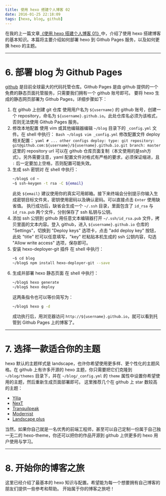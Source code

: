 ```yaml
---
title: 使用 hexo 搭建个人博客 02
date: 2016-01-25 22:18:09
tags: [hexo, blog, github]
---
```


在我的上一篇文章[《使用 hexo 搭建个人博客 01》](http://yasenia.github.io/2016/01/25/build-blog-with-hexo-01/)中，介绍了使用 hexo 搭建博客的基本知识。本篇将主要介绍如何部署 hexo 到 Github Pages 服务，以及如何更换 hexo 的主题。

<!-- more -->

---

# 6. 部署 blog 为 Github Pages
[github](https://github.com) 是目前全球最大的代码托管仓库。Github Pages 是由 github 提供的一个免费的静态页面托管服务，只需要我们拥有一个 github 账号即可。
要将 hexo 生成的静态网页部署为 Github Pages，详细步骤如下：
1.	 在 github 上创建 git 仓库
    使用用户名为 `${username}` 的 github 账号，创建一个 repository，命名为 `${username}.github.io`。此处仓库名必须为该格式，否则无法使用 Github Pages 服务。
2.   修改本地配置
    使用 vim 或其他编辑器编辑 `~/blog` 目录下的 `_config.yml` 文件。在 shell 中执行：
    ``` Bash
    ~/blog$ vim _config.yml
    ```
    修改配置文件 deploy 相关配置：
    ``` yaml
    # ... other configs
    deploy:
        type: git
        repository: git@github.com:${username}/${username}.github.io.git
        branch: master
    ```
    这里的 repository url 可以在 github 仓库页面复制（本文使用的是ssh方式）。另外需要注意，yaml 配置文件对格式有严格的要求，必须保证缩进，且 `:` 后一定要加上空格，否则配置可能失效。  
3.  生成 ssh 密钥对
    在 shell 中执行：
    ``` Bash
    ~/blog$ cd ~
    ~$ ssh-keygen -t rsa -C ${email}
    ```
    此处 `${email}` 建议使用你的真实可用邮箱。接下来终端会分别提示你输入生成密钥目标文件夹，密钥使用密码以及确认密码。可以直接点击 `Enter` 使用缺省值。
    执行成功后，缺省会生成一个 `~/.ssh` 目录，里面包含了 `id_rsa` 与 `id_rsa.pub` 两个文件，分别保存了 ssh 私钥与公钥。
4.  添加 ssh 公钥到 github
    用任意文本编辑器打开 `~/.ssh/id_rsa.pub` 文件，拷贝里面的文本内容。登入 github，进入 `${username}.github.io` 仓库的 "Settings"，切换到 "Deploy keys" 选项卡，点击 "add deploy key" 按钮，此处 "title"     栏可以任意填写，"key" 栏粘贴本机生成的 ssh 公钥内容，勾选 "Allow write access" 选项，保存即可。
5.  安装 hexo-deployer-git 插件
    在 shell 中执行：
    ``` Bash
    ~$ cd blog
    ~/blog$ npm install hexo-deployer-git --save
    ```
6.  生成并部署 hexo 静态页面
    在 shell 中执行：
    ``` Bash
    ~/blog$ hexo generate
    ~/blog$ hexo deploy
    ```
    这两条指令也可以等价简写为：
    ``` Bash
    ~/blog$ hexo g -d
    ```
    成功执行后，用浏览器访问 `http://${username}.github.io`，就可以看到托管到 Github Pages 上的博客了。

---

# 7. 选择一款适合你的主题
hexo 默认的主题样式是 landscape，也许你希望使用更多样、更个性化的主题风格。在 github 上有许多开源的 hexo 主题，你只需要把它们克隆到 `~/blog/themes` 目录下，并在 `~/blog/_config.yml` 的 `theme` 属性中设置你希望使用的主题，然后重新生成页面部署即可。
这里推荐几个在 github 上 star 数较高的主题：
* [Yilia](https://github.com/litten/hexo-theme-yilia)
* [NexT](https://github.com/iissnan/hexo-theme-next)
* [Tranquilpeak](https://github.com/LouisBarranqueiro/hexo-theme-tranquilpeak)
* [Modernist](https://github.com/orderedlist/modernist)
* [Landscape plus](https://github.com/xiangming/landscape-plus)

当然，如果你自己就是一名优秀的前端工程师，甚至可以自己定制一份属于自己独一无二的 hexo-theme，你还可以把你的作品开源到 github 上供更多的 hexo 用户使用与学习。

---

# 8. 开始你的博客之旅
这里已经介绍了最基本的 hexo 知识与配置。希望能为每一个想要拥有自己博客的朋友们提供一些参考和帮助。
开始属于你的博客之旅吧！
